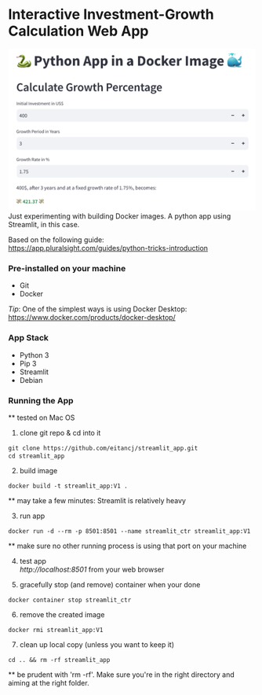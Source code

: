 # Interactive Investment-Growth Calculation Web App 

![](https://github.com/eitancj/preview_images/blob/main/streamlit_app_1000.png?raw=true)
Just experimenting with building Docker images. A python app using Streamlit, in this case.

Based on the following guide:\
https://app.pluralsight.com/guides/python-tricks-introduction

### Pre-installed on your machine
- Git
- Docker

*Tip*: One of the simplest ways is using Docker Desktop:\
https://www.docker.com/products/docker-desktop/
### App Stack
- Python 3
- Pip 3
- Streamlit
- Debian

### Running the App
** tested on Mac OS

1. clone git repo & cd into it
```
git clone https://github.com/eitancj/streamlit_app.git
cd streamlit_app
```

2. build image
```
docker build -t streamlit_app:V1 .
```
** may take a few minutes: Streamlit is relatively heavy

3. run app
```
docker run -d --rm -p 8501:8501 --name streamlit_ctr streamlit_app:V1
```
** make sure no other running process is using that port on your machine

4. test app\
*http://localhost:8501* from your web browser

5. gracefully stop (and remove) container when your done
```
docker container stop streamlit_ctr
```

6. remove the created image
```
docker rmi streamlit_app:V1
```

7. clean up local copy (unless you want to keep it)
```
cd .. && rm -rf streamlit_app
```
** be prudent with 'rm -rf'. Make sure you're in the right directory and aiming at the right folder.
